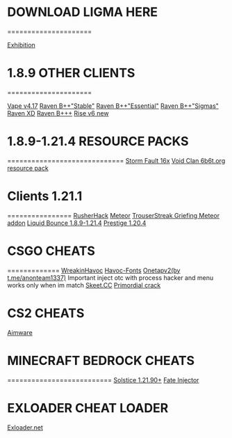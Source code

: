 # DOWNLOAD LIGMA HERE
=====================

<a href="https://minesense.pub/download/Exhibition-Fixed.zip" class="fancy button">Exhibition</a>

# 1.8.9 OTHER CLIENTS
=====================

<a href="https://hackvshack.net/attachments/vape-zip.8474" class="fancy button">Vape v4.17</a>
<a href="https://cold-eu-agl-1.gofile.io/download/web/de466ee0-7eff-4a69-8bbb-73f7c5dce312/%5B1.8.9%5D%20BetterKeystrokes%20V-1.2.jar" class="fancy button">Raven B++"Stable"</a>
<a href="https://cold2.gofile.io/download/web/9606e579-e4cb-49f4-956c-77dcce56c1ea/Essential-forge_1-8-9.jar" class="fancy button">Raven B++"Essential"</a>
<a href="https://cold1.gofile.io/download/web/d48458a6-9eb8-455d-889a-44ca395205af/%5B1.8.9%5D%20BetterKeystrokes%20V-1.2.jar" class="fancy button">Raven B++"Sigmas"</a>
<a href="https://cold5.gofile.io/download/web/eefd6ad3-dd71-47a0-a0c7-32d4485b356a/raven-XD.jar" class="fancy button">Raven XD</a>
<a href="https://cold-eu-agl-1.gofile.io/download/web/f47a1c14-1519-400f-a750-90cbe9344464/Raven%20B%2B%2B%2B.jar" class="fancy button">Raven B+++</a>
<a href="store5.gofile.io/download/web/c6304268-f897-45a4-8102-b85474df782e/Rise v6 New.zip" class="fancy button">Rise v6 new</a>

# 1.8.9-1.21.4 RESOURCE PACKS
=============================
[Storm Fault 16x](https://pvprp.com/assets/packs/rh56/6867/zip/!%20%20%20%20%20%20%20%20%20%20%C2%A73StormFault%20%C2%A77[%C2%A7f16x%C2%A77]%20%C2%A78.zip?d=2025-06-30%2022:17:31)
[Void Clan 6b6t.org resource pack](https://cdn.discordapp.com/attachments/1378312929249726474/1378319108810084442/Dissolve.zip?ex=6863b833&is=686266b3&hm=e095d91e2b769eea7a99a8bd4c4efeecbbf2e124909a27b7ce4372e7d01a3da2&)

# Clients 1.21.1 
================
[RusherHack](https://hackvshack.net/attachments/rushercrack-2-0-jar-zip.8938/)
[Meteor](https://github.com/ManInMyVan/meteor-archive/raw/main/files/meteor-client/meteor-client-0.5.8.jar)
[TrouserStreak Griefing Meteor addon](https://cdn.discordapp.com/attachments/1372680636065910944/1372681068800643213/2trouser-streak-1.3.9-1.21.1.jar?ex=68644d5d&is=6862fbdd&hm=effec50b7dd68105df7ee5ca0c69fae3ef9f1cf0c16d75db3d14ed6eafc84f24&)
[Liquid Bounce 1.8.9-1.21.4](https://liquidbounce.net/)
[Prestige 1.20.4](https://hackvshack.net/attachments/prestige-libs-zip.9196/)

# CSGO CHEATS
=============
[WreakinHavoc](https://hackvshack.net/attachments/wreakhavoc_online-zip.6629/)
[Havoc-Fonts](https://hackvshack.net/attachments/fonts-zip.6635/)
[Onetapv2(by t.me/anonteam1337)](https://cold5.gofile.io/download/web/b576a615-7729-4879-ade0-e931f971f8c1/otc%20csgo.dll) Important inject otc with process hacker and menu works only when im match
[Skeet.CC](https://gamesense.live/download)
[Primordial crack](https://hackvshack.net/attachments/primordial-zip.8415/)
# CS2 CHEATS
[Aimware](https://cold4.gofile.io/download/web/bb5a5e1f-c603-494b-a473-c8f7847f9fc9/Aimware.zip)

# MINECRAFT BEDROCK CHEATS
==========================
[Solstice 1.21.90+](https://cold-eu-agl-1.gofile.io/download/web/d6514642-e66b-4f59-9700-a57c4ddb4b58/Solstice.dll)
[Fate Injector](https://github.com/fligger/FateInjector/releases/download/1.0/FateInjector.exe)
# EXLOADER CHEAT LOADER
[Exloader.net](https://data.exloader.net/ExLoader_Installer.exe)
